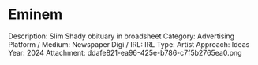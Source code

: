# Eminem

Description: Slim Shady obituary in broadsheet 
Category: Advertising
Platform / Medium: Newspaper
Digi / IRL: IRL
Type: Artist
Approach: Ideas
Year: 2024
Attachment: ddafe821-ea96-425e-b786-c7f5b2765ea0.png